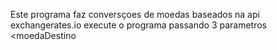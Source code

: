 Este programa faz conversçoes de moedas baseados na api exchangerates.io
execute o programa passando 3 parametros <moedaOrigem> <moedaDestino <valor>
